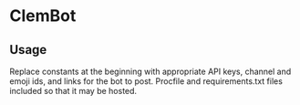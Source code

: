 # ClemBot
## Usage
Replace constants at the beginning with appropriate API keys, channel and emoji ids, and links for the bot to post.
Procfile and requirements.txt files included so that it may be hosted.
